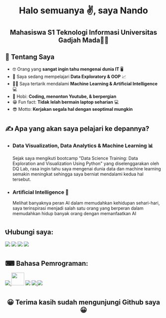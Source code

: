 <h1 align="center"><b>Halo semuanya ✌, saya Nando</b></h1>
<h2 align="center"><b>Mahasiswa S1 Teknologi Informasi Universitas Gadjah Mada👨‍🏫</b></h2>


## 👦 **Tentang Saya**

- 🤓 Orang yang **sangat ingin tahu mengenai dunia IT** 🖥
- 🔭 Saya sedang mempelajari **Data Exploratory & OOP** 📈
- 🕵️‍♀️ Saya tertarik mendalami **Machine Learning & Artificial Intelligence** 💻
- 🚗 Hobi: **Coding, menonton Youtube, & berpergian**
- 😁 Fun fact: **Tidak lelah bermain laptop seharian** 💻
- 😎 Motto: **Kerjakan segala hal dengan seoptimal mungkin**


<h1></h1>

## ✍ **Apa yang akan saya pelajari ke depannya?**
- ### **Data Visualization, Data Analytics & Machine Learning** 📊 <br>
  Sejak saya mengikuti bootcamp "Data Science Training: Data Exploration and Visualization Using Python" yang diselenggarakan oleh DQ Lab, rasa ingin tahu saya mengenai dunia data dan machine learning semakin meningkat sehingga saya berniat mendalami kedua hal tersebut.
- ### **Artificial Intelligence** 🧠 <br>
  Melihat banyaknya peran AI dalam memudahkan kehidupan sehari-hari, saya terinspirasi menjadi salah satu orang yang berperan dalam memudahkan hidup banyak orang dengan memanfaatkan AI

<p align="left"> 

</p>
<h1></h1>

## 📞**Hubungi saya:**
<p align="left">

<a href = "https://id.linkedin.com/in/agustinus-angelo-christian-fernando-5021a0220"><img src="https://img.icons8.com/fluent/48/000000/linkedin.png"/></a>
<a href = "https://wa.me/6282137175482"/><img src="https://img.icons8.com/color/48/000000/whatsapp--v4.png"/></a>
<a href = "https://line.me/ti/p/OgnhWhq1us"><img src="https://img.icons8.com/color/48/000000/line-me.png"/></a>
<a href = "https://www.instagram.com/nando_8686/"><img src="https://img.icons8.com/fluent/48/000000/instagram-new.png"/></a>

</p>

<h1></h1>

## ⌨ **Bahasa Pemrograman:**

<p align="left"> 
    <a href="https://www.python.org" target="_blank"> <img src="https://img.icons8.com/color/48/000000/python.png"/> </a> 
    <img src="https://camo.githubusercontent.com/d1efae1b2588bde70a743b305f98f034a1e6f8ee8b89cc6aea66439f0ee47d05/68747470733a2f2f75706c6f61642e77696b696d656469612e6f72672f77696b6970656469612f636f6d6d6f6e732f7468756d622f312f31382f435f50726f6772616d6d696e675f4c616e67756167652e7376672f3132303070782d435f50726f6772616d6d696e675f4c616e67756167652e7376672e706e67" width="40.7px"/> </a> 
    <img src="https://img.icons8.com/color/48/000000/c-plus-plus-logo.png"/> </a>
    <a href="https://html.com/" target="_blank"> <img src="https://img.icons8.com/color/48/000000/html.png"/> </a>
    <a href="https://www.w3schools.com/css/" target="_blank"> <img src="https://img.icons8.com/color/48/000000/css3.png"/> </a> 
</p>
<h1></h1>

<p align="center"> 
<h2 text align="center"><b>😀 Terima kasih sudah mengunjungi Github saya 😀</b></h2>
</p>
